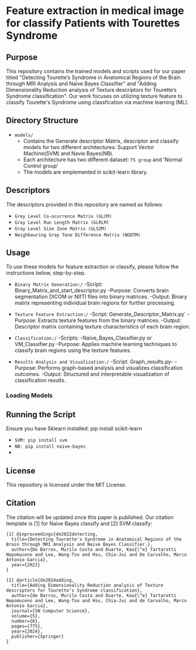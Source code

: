 # Feature extraction in medical image for classify Patients with Tourettes Syndrome

## Purpose
This repository contains the trained models and scripts used for our paper titled "Detecting Tourette’s Syndrome in Anatomical Regions of the Brain through MRI Analysis and Naive Bayes Classifier" and "Adding Dimensionality Reduction analysis of Texture descriptors for Tourette’s Syndrome classification". Our work focuses on utilizing texture feature to classify Tourette's Syndrome using classfication via machine learning (ML).

## Directory Structure
- `models/`
  - Contains the Generate descriptor Matrix, descriptor and classify models for two different architectures: Support Vector Machine(SVM) and Navie Bayes(NB).
  - Each architecture has two different dataset: `TS group` and 'Normal Control group'
  - The models are emplemented in scikit-learn library.

## Descriptors
The descriptors provided in this repository are named as follows:
- `Grey Level Co-ocurrence Matrix (GLCM)`
- `Gray Level Run Length Matrix (GLRLM)`
- `Gray Level Size Zone Matrix (GLSZM)`
- `Neighbouring Gray Tone Difference Matrix (NGDTM)`

## Usage
To use these models for feature extraction or classify, please follow the instructions below, step-by-step.

- `Binary Matrix Generation:/`
    -Script: Binary_Matrix_and_start_descriptor.py
    -Purpose: Converts brain segmentation DICOM or NIfTI files into binary matrices.
    -Output: Binary matrix representing individual brain regions for further processing.

- `Texture Feature Extraction:/`
    -Script: Generate_Descriptor_Matrix.py`
    -Purpose: Extracts texture features from the binary matrices.
    -Output: Descriptor matrix containing texture characteristics of each brain region.

- `Classification:/`
    -Scripts:
    -Naive_Bayes_Classifier.py or VM_Classifier.py
    -Purpose: Applies machine learning techniques to classify brain regions using the texture features.

- `Results Analysis and Visualization:/`
    -Script: Graph_results.py-
    -Purpose: Performs graph-based analysis and visualizes classification outcomes.
    -Output: Structured and interpretable visualization of classification results.

### Loading Models

## Running the Script
Ensure you have Sklearn installed: pip install scikit-learn
- `SVM: pip install svm`
- `NB: pip install naive-bayes`
- 
## License

This repository is licensed under the MIT License.

## Citation

The citation will be updated once this paper is published. Our citation template is [1] for Naive Bayes classify and [2] SVM classify:

```vbnet
[1] @inproceedings{de2022detecting,
  title={Detecting Tourette's Syndrome in Anatomical Regions of the Brain through MRI Analysis and Naive Bayes Classifier.},
  author={De Barros, Murilo Costa and Duarte, Kau{\^e} Tartarotti Nepomuceno and Lee, Wang-Tso and Hsu, Chia-Jui and De Carvalho, Marco Antonio Garcia},
  year={2022}
}

[2] @article{de2024adding,
  title={Adding Dimensionality Reduction analysis of Texture descriptors for Tourette’s Syndrome classification},
  author={de Barros, Murilo Costa and Duarte, Kau{\^e} Tartarotti Nepomuceno and Lee, Wang-Tso and Hsu, Chia-Jui and de Carvalho, Marco Antonio Garcia},
  journal={SN Computer Science},
  volume={5},
  number={6},
  pages={775},
  year={2024},
  publisher={Springer}
}
```
